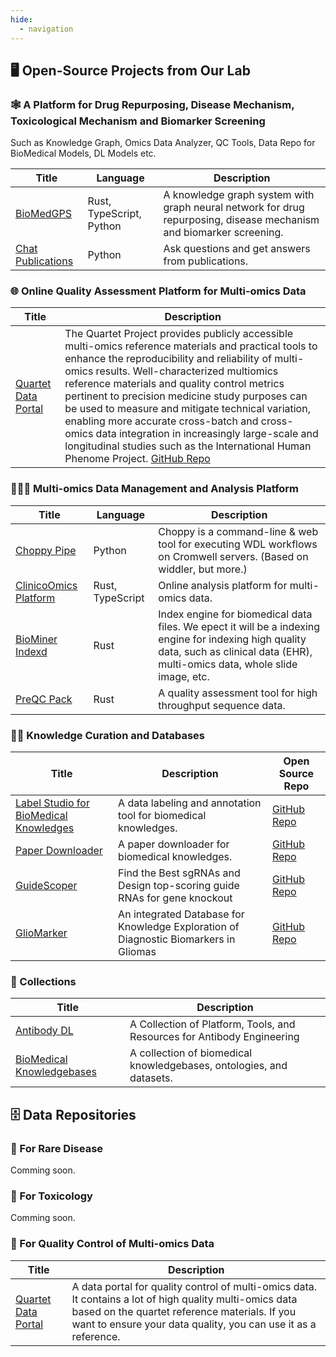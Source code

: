 ```yaml
---
hide:
  - navigation
---
```


## 🖥️ Open-Source Projects from Our Lab

### 🕸️ A Platform for Drug Repurposing, Disease Mechanism, Toxicological Mechanism and Biomarker Screening

Such as Knowledge Graph, Omics Data Analyzer, QC Tools, Data Repo for BioMedical Models, DL Models etc.

|Title | Language | Description|
|--|--|--|
| [BioMedGPS](https://github.com/yjcyxky/biomedgps) | Rust, TypeScript, Python | A knowledge graph system with graph neural network for drug repurposing, disease mechanism and biomarker screening.|
| [Chat Publications](https://github.com/yjcyxky/chat-publications) | Python | Ask questions and get answers from publications.|

### 🌐 Online Quality Assessment Platform for Multi-omics Data

|Title | Description |
|--|--|
| [Quartet Data Portal](https://www.chinese-quartet.org/#/dashboard) | The Quartet Project provides publicly accessible multi-omics reference materials and practical tools to enhance the reproducibility and reliability of multi-omics results. Well-characterized multiomics reference materials and quality control metrics pertinent to precision medicine study purposes can be used to measure and mitigate technical variation, enabling more accurate cross-batch and cross-omics data integration in increasingly large-scale and longitudinal studies such as the International Human Phenome Project. [GitHub Repo](https://github.com/chinese-quartet)|

### 👨🏿‍💻 Multi-omics Data Management and Analysis Platform

|Title | Language | Description|
|--|--|--|
| [Choppy Pipe](https://github.com/yjcyxky/choppy-pipe) | Python | Choppy is a command-line & web tool for executing WDL workflows on Cromwell servers. (Based on widdler, but more.) |
| [ClinicoOmics Platform](https://github.com/yjcyxky/clinico-omics) | Rust, TypeScript | Online analysis platform for multi-omics data. |
| [BioMiner Indexd](https://github.com/yjcyxky/biominer-indexd) | Rust | Index engine for biomedical data files. We epect it will be a indexing engine for indexing high quality data, such as clinical data (EHR), multi-omics data, whole slide image, etc. |
| [PreQC Pack](https://github.com/yjcyxky/preqc-pack) | Rust | A quality assessment tool for high throughput sequence data. |

### 🧑‍🔬 Knowledge Curation and Databases

| Title | Description| Open Source Repo |
|--|--|--|
| [Label Studio for BioMedical Knowledges](https://prophet-studio.3steps.cn/) | A data labeling and annotation tool for biomedical knowledges. | [GitHub Repo](https://github.com/yjcyxky/label-studio) |
| [Paper Downloader](https://publications.3steps.cn) | A paper downloader for biomedical knowledges. | [GitHub Repo](https://github.com/yjcyxky/paper-downloader) |
| [GuideScoper](https://biosolver.cn/) | Find the Best sgRNAs and Design top-scoring guide RNAs for gene knockout | [GitHub Repo](https://github.com/yjcyxky/cell-guider) |
| [GlioMarker](http://gliomarker.prophetdb.org/#/home) | An integrated Database for Knowledge Exploration of Diagnostic Biomarkers in Gliomas | [GitHub Repo](https://github.com/yjcyxky/gliomarker) |

### 📁 Collections

| Title | Description |
|--|--|
| [Antibody DL](https://github.com/yjcyxky/antibody-dl) | A Collection of Platform, Tools, and Resources for Antibody Engineering|
| [BioMedical Knowledgebases](https://github.com/yjcyxky/biomedical-knowledgebases) | A collection of biomedical knowledgebases, ontologies, and datasets. |

## 🗄️ Data Repositories

### 🧬 For Rare Disease

Comming soon.

### 🧪 For Toxicology

Comming soon.

### 🧮 For Quality Control of Multi-omics Data

| Title | Description |
|--|--|
| [Quartet Data Portal](https://www.chinese-quartet.org/#/data/download/quartet-genomics) | A data portal for quality control of multi-omics data. It contains a lot of high quality multi-omics data based on the quartet reference materials. If you want to ensure your data quality, you can use it as a reference. |